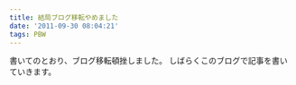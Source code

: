 ```yaml
---
title: 結局ブログ移転やめました
date: '2011-09-30 08:04:21'
tags: PBW
---
```


書いてのとおり、ブログ移転頓挫しました。
しばらくこのブログで記事を書いていきます。
